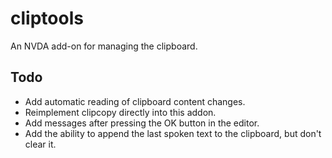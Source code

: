 # cliptools

An NVDA add-on for managing the clipboard.

## Todo

* Add automatic reading of clipboard content changes.
* Reimplement clipcopy directly into this addon.
* Add messages after pressing the OK button in the editor.
* Add the ability to append the last spoken text to the clipboard, but don't clear it.
